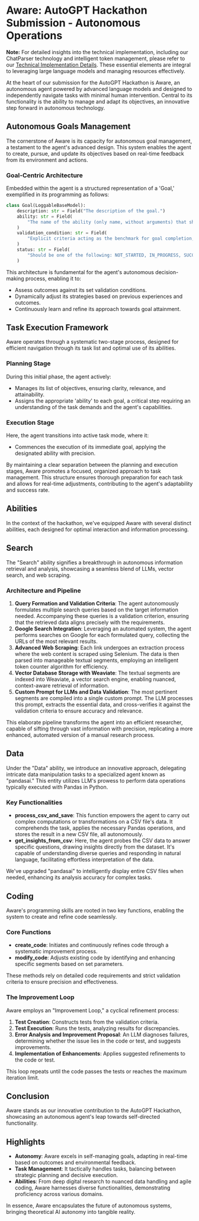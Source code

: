 # Aware: AutoGPT Hackathon Submission - Autonomous Operations

**Note:** For detailed insights into the technical implementation, including our ChatParser technology and intelligent token management, please refer to our [Technical Implementation Details](./README-technical.md). These essential elements are integral to leveraging large language models and managing resources effectively.

At the heart of our submission for the AutoGPT Hackathon is Aware, an autonomous agent powered by advanced language models and designed to independently navigate tasks with minimal human intervention. Central to its functionality is the ability to manage and adapt its objectives, an innovative step forward in autonomous technology.

## Autonomous Goals Management

The cornerstone of Aware is its capacity for autonomous goal management, a testament to the agent's advanced design. This system enables the agent to create, pursue, and update its objectives based on real-time feedback from its environment and actions.

### Goal-Centric Architecture

Embedded within the agent is a structured representation of a 'Goal,' exemplified in its programming as follows:

```python
class Goal(LoggableBaseModel):
    description: str = Field("The description of the goal.")
    ability: str = Field(
        "The name of the ability (only name, without arguments) that should be used to achieve the goal should be one of the available capabilities, is very important that you verify that the goal can be achieved using this ability."
    )
    validation_condition: str = Field(
        "Explicit criteria acting as the benchmark for goal completion, essential for assessing the outcome's alignment with desired objectives. It serves as a conclusive checkpoint for the current goal and a foundational prerequisite for subsequent objectives."
    )
    status: str = Field(
        "Should be one of the following: NOT_STARTED, IN_PROGRESS, SUCCEEDED, FAILED."
    )
```

This architecture is fundamental for the agent's autonomous decision-making process, enabling it to:

- Assess outcomes against its set validation conditions.
- Dynamically adjust its strategies based on previous experiences and outcomes.
- Continuously learn and refine its approach towards goal attainment.

## Task Execution Framework

Aware operates through a systematic two-stage process, designed for efficient navigation through its task list and optimal use of its abilities.

### Planning Stage

During this initial phase, the agent actively:

- Manages its list of objectives, ensuring clarity, relevance, and attainability.
- Assigns the appropriate 'ability' to each goal, a critical step requiring an understanding of the task demands and the agent's capabilities.

### Execution Stage

Here, the agent transitions into active task mode, where it:

- Commences the execution of its immediate goal, applying the designated ability with precision.

By maintaining a clear separation between the planning and execution stages, Aware promotes a focused, organized approach to task management. This structure ensures thorough preparation for each task and allows for real-time adjustments, contributing to the agent's adaptability and success rate.

## Abilities

In the context of the hackathon, we've equipped Aware with several distinct abilities, each designed for optimal interaction and information processing.

## Search

The "Search" ability signifies a breakthrough in autonomous information retrieval and analysis, showcasing a seamless blend of LLMs, vector search, and web scraping.

### Architecture and Pipeline

1. **Query Formation and Validation Criteria**: The agent autonomously formulates multiple search queries based on the target information needed. Accompanying these queries is a validation criterion, ensuring that the retrieved data aligns precisely with the requirements.
2. **Google Search Integration**: Leveraging an automated system, the agent performs searches on Google for each formulated query, collecting the URLs of the most relevant results.
3. **Advanced Web Scraping**: Each link undergoes an extraction process where the web content is scraped using Selenium. The data is then parsed into manageable textual segments, employing an intelligent token counter algorithm for efficiency.
4. **Vector Database Storage with Weaviate**: The textual segments are indexed into Weaviate, a vector search engine, enabling nuanced, context-aware retrieval of information.
5. **Custom Prompt for LLMs and Data Validation**: The most pertinent segments are compiled into a single custom prompt. The LLM processes this prompt, extracts the essential data, and cross-verifies it against the validation criteria to ensure accuracy and relevance.

This elaborate pipeline transforms the agent into an efficient researcher, capable of sifting through vast information with precision, replicating a more enhanced, automated version of a manual research process.

## Data

Under the "Data" ability, we introduce an innovative approach, delegating intricate data manipulation tasks to a specialized agent known as "pandasai." This entity utilizes LLM's prowess to perform data operations typically executed with Pandas in Python.

### Key Functionalities

- **process_csv_and_save**: This function empowers the agent to carry out complex computations or transformations on a CSV file's data. It comprehends the task, applies the necessary Pandas operations, and stores the result in a new CSV file, all autonomously.
- **get_insights_from_csv**: Here, the agent probes the CSV data to answer specific questions, drawing insights directly from the dataset. It's capable of understanding diverse queries and responding in natural language, facilitating effortless interpretation of the data.

We've upgraded "pandasai" to intelligently display entire CSV files when needed, enhancing its analysis accuracy for complex tasks.

## Coding

Aware's programming skills are rooted in two key functions, enabling the system to create and refine code seamlessly.

### Core Functions

- **create_code**: Initiates and continuously refines code through a systematic improvement process.
- **modify_code**: Adjusts existing code by identifying and enhancing specific segments based on set parameters.

These methods rely on detailed code requirements and strict validation criteria to ensure precision and effectiveness.

### The Improvement Loop

Aware employs an "Improvement Loop," a cyclical refinement process:

1. **Test Creation**: Constructs tests from the validation criteria.
2. **Test Execution**: Runs the tests, analyzing results for discrepancies.
3. **Error Analysis and Improvement Proposal**: An LLM diagnoses failures, determining whether the issue lies in the code or test, and suggests improvements.
4. **Implementation of Enhancements**: Applies suggested refinements to the code or test.

This loop repeats until the code passes the tests or reaches the maximum iteration limit.

## Conclusion

Aware stands as our innovative contribution to the AutoGPT Hackathon, showcasing an autonomous agent's leap towards self-directed functionality.

## Highlights

- **Autonomy**: Aware excels in self-managing goals, adapting in real-time based on outcomes and environmental feedback.
- **Task Management**: It tactically handles tasks, balancing between strategic planning and decisive execution.
- **Abilities**: From deep digital research to nuanced data handling and agile coding, Aware harnesses diverse functionalities, demonstrating proficiency across various domains.

In essence, Aware encapsulates the future of autonomous systems, bringing theoretical AI autonomy into tangible reality.
